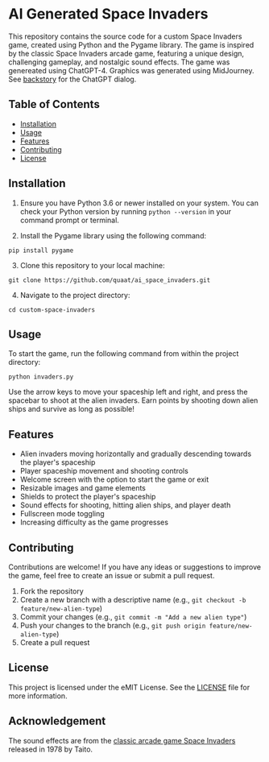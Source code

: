 
# AI Generated Space Invaders

This repository contains the source code for a custom Space Invaders
game, created using Python and the Pygame library. The game is
inspired by the classic Space Invaders arcade game, featuring a unique
design, challenging gameplay, and nostalgic sound effects. The game
was genereated using ChatGPT-4. Graphics was generated using MidJourney.
See [backstory](./backstory.md) for the ChatGPT dialog.

## Table of Contents

- [Installation](#installation)
- [Usage](#usage)
- [Features](#features)
- [Contributing](#contributing)
- [License](#license)

## Installation

1. Ensure you have Python 3.6 or newer installed on your system. You
   can check your Python version by running `python --version` in your
   command prompt or terminal.

2. Install the Pygame library using the following command:

```
pip install pygame
```


3. Clone this repository to your local machine:

```
git clone https://github.com/quaat/ai_space_invaders.git
```


4. Navigate to the project directory:

```
cd custom-space-invaders
```

## Usage

To start the game, run the following command from within the project
directory:

```
python invaders.py
```

Use the arrow keys to move your spaceship left and right, and press the spacebar to shoot at the alien invaders. Earn points by shooting down alien ships and survive as long as possible!

## Features

- Alien invaders moving horizontally and gradually descending towards the player's spaceship
- Player spaceship movement and shooting controls
- Welcome screen with the option to start the game or exit
- Resizable images and game elements
- Shields to protect the player's spaceship
- Sound effects for shooting, hitting alien ships, and player death
- Fullscreen mode toggling
- Increasing difficulty as the game progresses

## Contributing

Contributions are welcome! If you have any ideas or suggestions to improve the game, feel free to create an issue or submit a pull request.

1. Fork the repository
2. Create a new branch with a descriptive name (e.g., `git checkout -b feature/new-alien-type`)
3. Commit your changes (e.g., `git commit -m "Add a new alien type"`)
4. Push your changes to the branch (e.g., `git push origin feature/new-alien-type`)
5. Create a pull request

## License

This project is licensed under the eMIT License. See the [LICENSE](LICENSE) file for more information.

## Acknowledgement

The sound effects are from the [classic arcade game Space Invaders](https://www.classicgaming.cc/classics/space-invaders/sounds) released in 1978 by Taito.
